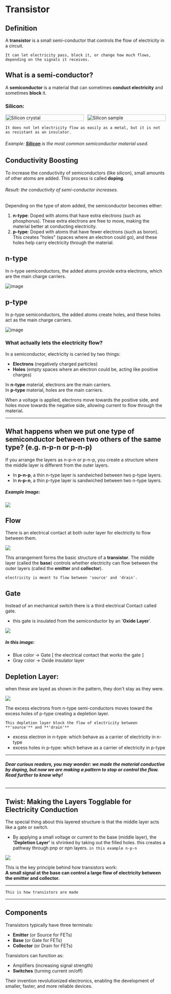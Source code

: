 # Transistor

## Definition

A **transistor** is a small semi-conductor that controls the flow of electricity in a circuit.

`It can let electricity pass, block it, or change how much flows, depending on the signals it receives.`


## What is a semi-conductor?

A **semiconductor** is a material that can sometimes **conduct electricity** and sometimes **block** it.

### Silicon:
<div style="display: flex; gap: 10px; width: 100%;">
  <img src="si.jpg" alt="Silicon crystal" style="width: 100%; max-width: 500px; object-fit: contain;"/>
  <img src="silicon.jpg" alt="Silicon sample" style="width: 100%; max-width: 500px; object-fit: contain;"/>
</div>

`It does not let electricity flow as easily as a metal, but it is not as resistant as an insulator.`

###### Example: **[Silicon](https://periodic-table.rsc.org/element/14/silicon)** is the most common semiconductor material used.
<!-- silicon bond image -->

## Conductivity Boosting

To increase the conductivity of semiconductors (like silicon), small amounts of other atoms are added. This process is called **doping**.

###### Result: the conductivity of semi-conductor increases.

Depending on the type of atom added, the semiconductor becomes either:

1. **n-type**: Doped with atoms that have extra electrons (such as phosphorus). These extra electrons are free to move, making the material better at conducting electricity.
2. **p-type**: Doped with atoms that have fewer electrons (such as boron). This creates "holes" (spaces where an electron could go), and these holes help carry electricity through the material.

## n-type

In n-type semiconductors, the added atoms provide extra electrons, which are the main charge carriers.

![image](n_type.jpg)

## p-type

In p-type semiconductors, the added atoms create holes, and these holes act as the main charge carriers.

![image](p_type.jpg)

### What actually lets the electricity flow?

In a semiconductor, electricity is carried by two things:
- **Electrons** (negatively charged particles)
- **Holes** (empty spaces where an electron could be, acting like positive charges)

In **n-type** material, electrons are the main carriers.  
In **p-type** material, holes are the main carriers.

When a voltage is applied, electrons move towards the positive side, and holes move towards the negative side, allowing current to flow through the material.

---

## What happens when we put one type of semiconductor between two others of the same type? (e.g. n-p-n or p-n-p)

If you arrange the layers as n-p-n or p-n-p, you create a structure where the middle layer is different from the outer layers.  

- In **p-n-p**, a thin n-type layer is sandwiched between two p-type layers.
- In **n-p-n**, a thin p-type layer is sandwiched between two n-type layers.

##### Example Image:
![](formation.jpg)

## Flow
There is an electrical contact at both outer layer for electricity to flow between them.

![](pathway.jpg)

This arrangement forms the basic structure of a **transistor**. The middle layer (called the **base**) controls whether electricity can flow between the outer layers (called the **emitter** and **collector**).

`electricity is meant to flow between 'source' and 'drain'.`

## Gate
Instead of an mechanical switch there is a third electrical Contact called gate.
- this gate is insulated from the semiconductor by an '**Oxide Layer**'.

![](gate.jpg)

##### In this image:
- Blue color -> Gate [ the electrical contact that works the gate ]
- Gray color -> Oxide insulator layer

## Depletion Layer:

when these are layed as shown in the pattern, they don't stay as they were. 

![](depletion_layer.jpg)

The excess electrons from n-type semi-conductors moves toward the excess holes of p-type creating a depletion layer.

`This depletion layer block the flow of electricity between **'source'** and **'drain'**`

- excess electron in n-type: which behave as a carrier of electricity in n-type
- excess holes in p-type: which behave as a carrier of electricity in p-type


---
###### **Dear curious readers, you may wonder: we made the material conductive by doping, but now we are making a pattern to stop or control the flow. Read further to know why!**
---

## Twist: Making the Layers Togglable for Electricity Conduction

The special thing about this layered structure is that the middle layer acts like a gate or switch.  
- By applying a small voltage or current to the base (middle layer), the **'Depletion Layer'** is shrinked by taking out the filled holes. this creates a pathway through pnp or npn layers.
`in this example n-p-n`

![](gate_on.jpg)

This is the key principle behind how transistors work:  
**A small signal at the base can control a large flow of electricity between the emitter and collector.**

---

`This is how transistors are made`

---

## Components
Transistors typically have three terminals:
- **Emitter** (or Source for FETs)
- **Base** (or Gate for FETs)
- **Collector** (or Drain for FETs)

Transistors can function as:
- Amplifiers (increasing signal strength)
- **Switches** (turning current on/off)

Their invention revolutionized electronics, enabling the development of smaller, faster, and more reliable devices.

